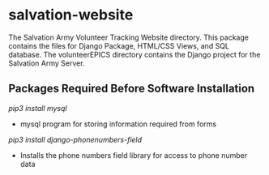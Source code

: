 # salvation-website
The Salvation Army Volunteer Tracking Website directory. This package contains the files for Django Package, HTML/CSS Views,
and SQL database.
The volunteerEPICS directory contains the Django project for the Salvation Army Server.

## Packages Required Before Software Installation
_pip3 install mysql_

* mysql program for storing information required from forms

_pip3 install django-phonenumbers-field_

* Installs the phone numbers field library for access to phone number data



